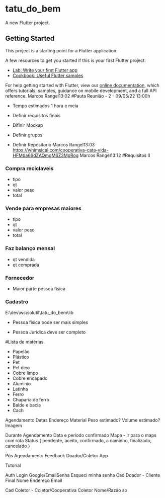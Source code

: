# tatu_do_bem

A new Flutter project.

## Getting Started

This project is a starting point for a Flutter application.

A few resources to get you started if this is your first Flutter project:

- [Lab: Write your first Flutter app](https://flutter.dev/docs/get-started/codelab)
- [Cookbook: Useful Flutter samples](https://flutter.dev/docs/cookbook)

For help getting started with Flutter, view our
[online documentation](https://flutter.dev/docs), which offers tutorials,
samples, guidance on mobile development, and a full API reference.
Marcos Rangel13:02
#Pauta Reunião - 2 - 09/05/22 13:00h

- Tempo estimados 1 hora e meia

- Definir requisitos finais

- Difinir Mockap

- Definir grupos

- Definir Repositorio
Marcos Rangel13:03
https://whimsical.com/cooperativa-cata-vida-HFMba66dZAQmgM6Z3MpRog
Marcos Rangel13:12
#Requisitos II

### Compra reciclaveis

- tipo
- qt
- valor peso
- total

### Vende para empresas maiores

- tipo
- qt
- valor peso
- total

### Faz balanço mensal

- qt vendida
- qt comprada

### Fornecedor

- Maior parte pessoa fisica

### Cadastro
E:\dev\ws\solutil\tatu_do_bem\lib

- Pessoa fisica pode ser mais simples

- Pessoa Juridica deve ser completo

#Lista de matérias.

- Papelão
- Plástico
- Pet
- Pet óleo
- Cobre limpo
- Cobre encapado
- Alumínio
- Latinha
- Ferro
- Chaparia de ferro
- Balde e bacia
- Cach

Agendamento
  Datas
  Endereço
  Material
  Peso estimado?
  Volume estimado?
  Imagem


Durante Agendamento
  Data e período confirmado
  Mapa - Ir para o maps com rota
  Status { pendente, aceito, confirmado, a caminho, finalizado, cancelado }


Pós Agendamento
  Feedback
    Doador/Coletor
    App

Tutorial

Auth
  Login
    Google/EmailSenha
  Esqueci minha senha
  Cad Doador - Cliente Final
    Nome
    Endereço
    Email

  Cad Coletor - Coletor/Cooperativa
    Coletor
      Nome/Razão so
